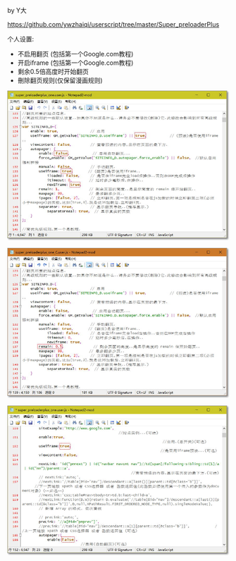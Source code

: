 by Y大

https://github.com/ywzhaiqi/userscript/tree/master/Super_preloaderPlus

个人设置:
- 不启用翻页 (包括第一个Google.com教程)
- 开启iframe (包括第一个Google.com教程)
- 剩余0.5倍高度时开始翻页
- 刪除翻页规则(仅保留漫画规则)

![](img/setting.jpg)

![](img/setting-remain.jpg)

![](img/setting-google.jpg)